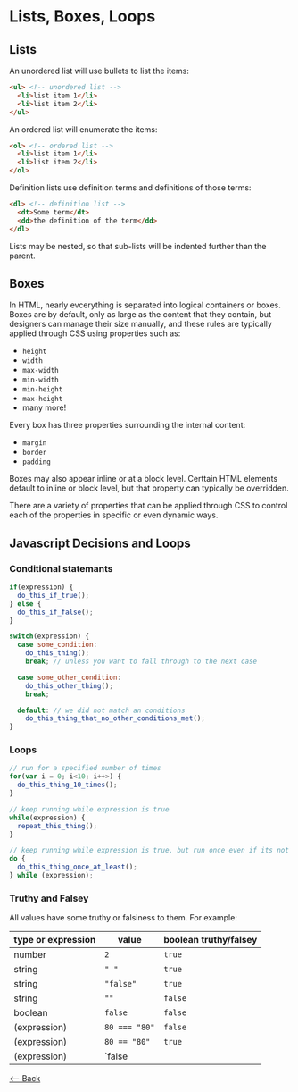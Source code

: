 # Lists, Boxes, Loops

## Lists

An unordered list will use bullets to list the items:

```html
<ul> <!-- unordered list -->
  <li>list item 1</li>
  <li>list item 2</li>
</ul>
```

An ordered list will enumerate the items:

```html
<ol> <!-- ordered list -->
  <li>list item 1</li>
  <li>list item 2</li>
</ol>
```

Definition lists use definition terms and definitions of those terms:

```html
<dl> <!-- definition list -->
  <dt>Some term</dt>
  <dd>the definition of the term</dd>
</dl>
```

Lists may be nested, so that sub-lists will be indented further than the parent.

## Boxes

In HTML, nearly evcerything is separated into logical containers or boxes.
Boxes are by default, only as large as the content that they contain, but designers can manage their size manually, and these rules are typically applied through CSS using properties such as:

- `height`
- `width`
- `max-width`
- `min-width`
- `min-height`
- `max-height`
- many more!

Every box has three properties surrounding the internal content:

- `margin`
- `border`
- `padding`

Boxes may also appear inline or at a block level. Certtain HTML elements default to inline or block level, but that property can typically be overridden.

There are a variety of properties that can be applied through CSS to control each of the properties in specific or even dynamic ways.

## Javascript Decisions and Loops

### Conditional statemants

```js
if(expression) {
  do_this_if_true();
} else {
  do_this_if_false();
}
```

```js
switch(expression) {
  case some_condition:
    do_this_thing();
    break; // unless you want to fall through to the next case

  case some_other_condition:
    do_this_other_thing();
    break;

  default: // we did not match an conditions
    do_this_thing_that_no_other_conditions_met();
}
```

### Loops

```js
// run for a specified number of times
for(var i = 0; i<10; i++>) {
  do_this_thing_10_times();
}
```

```js
// keep running while expression is true
while(expression) {
  repeat_this_thing();
}
```

```js
// keep running while expression is true, but run once even if its not
do {
  do_this_thing_once_at_least();
} while (expression);
```

### Truthy and Falsey

All values have some truthy or falsiness to them. For example:

type or expression | value | boolean truthy/falsey
---- | ----- | -------------
number | `2` | `true`
string | `" "` | `true`
string | `"false"` | `true`
string | `""` | `false`
boolean | `false` | `false`
(expression) | `80 === "80"` | `false`
(expression) | `80 == "80"` | `true`
(expression) | `false || true` | `true`

[<-- Back](../README.md)
